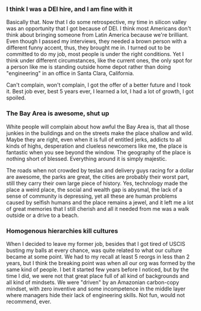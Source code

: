 
### I think I was a DEI hire, and I am fine with it

Basically that. Now that I do some retrospective, my time in silicon valley was an opportunity that I got because of DEI. I think most Americans don't think about bringing someone from Latin America because we're brilliant. Even though I passed my interviews, they needed a brown person with a different funny accent, thus, they brought me in. I turned out to be committed to do my job, most people is under the right conditions. Yet I think under different circumstances, like the current ones, the only spot for a person like me is standing outside home depot rather than doing "engineering" in an office in Santa Clara, California.

Can't complain, won't complain, I got the offer of a better future and I took it. Best job ever, best 5 years ever, I learned a lot, I had a lot of growth, I got spoiled.

### The Bay Area is awesome, shut up

White people will complain about how awful the Bay Area is, that all those junkies in the buildings and on the streets make the place shallow and wild. Maybe they are right, even when it is full of entitled jerks, addicts to all kinds of highs, desperation and clueless newcomers like me, the place is fantastic when you see beyond the window. The geography of the place is nothing short of blessed. Everything around it is simply majestic. 

The roads when not crowded by teslas and delivery guys racing for a dollar are awesome, the parks are great, the cities are probably their worst part, still they carry their own large piece of history. Yes, technology made the place a weird place, the social and wealth gap is abysmal, the lack of a sense of community is depressing, yet all these are human problems caused by selfish humans and the place remains a jewel, and it left me a lot of great memories that I still cherish and all it needed from me was a walk outside or a drive to a beach.

### Homogenous hierarchies kill cultures

When I decided to leave my former job, besides that I got tired of USCIS busting my balls at every chance, was quite related to what our culture became at some point. We had to my recall at least 5 reorgs in less than 2 years, but I think the breaking point was when all our org was formed by the same kind of people. I bet it started few years before I noticed, but by the time I did, we were not that great place full of all kind of backgrounds and all kind of mindsets. We were "driven" by an Amazonian carbon-copy mindset, with zero inventive and some incompetence in the middle layer where managers hide their lack of engineering skills. Not fun, would not recommend, ever.